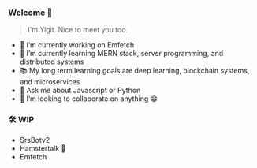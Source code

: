 ### Welcome 🦊

> I'm Yigit. Nice to meet you too.

- 🔭 I’m currently working on Emfetch
- 🌱 I’m currently learning MERN stack, server programming, and distributed systems
- 📚 My long term learning goals are deep learning, blockchain systems, and microservices
- 💬 Ask me about Javascript or Python
- 👯 I’m looking to collaborate on anything 😁

### 🛠 WIP

- SrsBotv2
- Hamstertalk 🐹
- Emfetch

<!--
**HawkBrave/HawkBrave** is a ✨ _special_ ✨ repository because its `README.md` (this file) appears on your GitHub profile.

Here are some ideas to get you started:

- 🔭 I’m currently working on ...
- 🌱 I’m currently learning ...
- 👯 I’m looking to collaborate on ...
- 🤔 I’m looking for help with ...
- 💬 Ask me about ...
- 📫 How to reach me: ...
- 😄 Pronouns: ...
- ⚡ Fun fact: ...
-->
